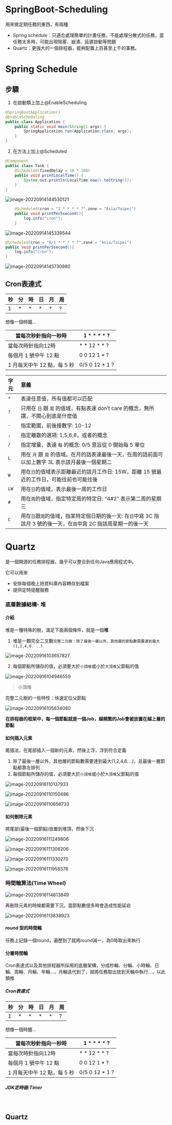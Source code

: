 # SpringBoot-Scheduling

用來做定期任務的東西，有兩種

+ Spring schedule：只適合處理簡單的計畫任務，不能處理分散式的任務，當任務太多時，可能出現阻塞、崩潰、延遲啟動等問題
+ Quartz：更強大的一個排程器，能夠配置上百甚至上千的事務。





# Spring Schedule

## 步驟

1. 在啟動類上加上@EnableScheduling

```java
@SpringBootApplication()
@EnableScheduling
public class Application {
    public static void main(String[] args) {
        SpringApplication.run(Application.class, args);
    }
}
```

2. 在方法上加上@Scheduled

```java
@Component
public class Task {
    @Scheduled(fixedDelay = 10 * 100)
    public void printLocalTime() {
        System.out.println(LocalTime.now().toString());
    }
}
```

![image-20220914144530121](https://i.imgur.com/RJ1HtHT.png)



```java
    @Scheduled(cron = "1 * * * * ?",zone = "Asia/Taipei")
    public void printPer5second(){
        log.info("cron");
    }
```

![image-20220914145339544](https://i.imgur.com/AATFHO2.png)



```java
@Scheduled(cron = "0/1 * * * * ?",zone = "Asia/Taipei")
public void printPer5second(){
    log.info("cron");
}
```



![image-20220914145730980](https://i.imgur.com/Kby8DZf.png)





## Cron表達式

| 秒   | 分   | 時   | 日   | 月   | 周   |
| ---- | ---- | ---- | ---- | ---- | ---- |
| 1    | *    | *    | *    | *    | ?    |



想像一個時鐘...



| 當每次秒針指向一秒時        | 1 * * * * ?    |
| --------------------------- | -------------- |
| 當每次時針指向12時          | * * 12 * * ?   |
| 每個月 1 號中午 12 點       | 0 0 12 1 * ?   |
| 1 月每天中午 12 點，每 5 秒 | 0/5 0 12 * 1 ? |





| 字元 | 意義                                                         |
| :--- | :----------------------------------------------------------- |
| `*`  | 表達任意值，所有值都可以匹配                                 |
| `?`  | 只用在 `日` 跟 `周` 的值域，有點表達 don’t care 的概念，無所謂，不關心到底是什麼值 |
| `-`  | 指定範圍，前後接數字: 10-12                                  |
| `,`  | 指定離散的選項: 1,5,6,8，或者的概念                          |
| `/`  | 指定增量，表達 `每` 的概念: 0/5 意旨從 0 開始每 5 單位       |
| `L`  | 用在 `月` 跟 `周` 的值域。在月的話表達最後一天，在周的話前面可以加上數字 3L 表示該月最後一個星期二 |
| `W`  | 用在`日`的值域表示距離最近的該月工作日: 15W，距離 15 號最近的工作日，可能往前也可能往後 |
| `LW` | 用在`日`的值域，表示最後一周的工作日                         |
| `#`  | 用在`周`的值域，指定特定周的特定日: “4#2” 表示第二周的星期三 |
| `C`  | 用在`日`跟`周`的值域，指某特定個日期的後一天: 在`日`中寫 3C 指該月 3 號的後一天，在`周`中寫 2C 指該周星期一的後一天 |





# Quartz

是一個開源的任務排程器，幾乎可以整合到任何Java應用程式中。

它可以用來

+ 安排每個晚上把資料庫內容轉存到檔案
+ 提供定時提醒服務



### 底層數據結構- 堆



#### 介紹

堆是一種特殊的樹，滿足下面兩個條件，就是一個**堆**

1. 堆是一顆完全二叉數`完整二元樹：除了最後一層以外，其他層的節點數需要達到最大(1,2,4,8. ..)`

![image-20220916103657827](https://i.imgur.com/GYIKgRe.png)

2. 每個節點所儲存的值，必須要大於`小頂堆`或小於`大頂堆`父節點的值

![image-20220916104946559](https://i.imgur.com/t5Aeict.png)

> 小頂堆



完整二元樹的一些特性：快速定位父節點

![image-20220916105634080](https://i.imgur.com/F9btok2.png)





**在排程器的框架中，每一個節點就是一個Job，越頻繁的Job會被放置在越上層的節點**



#### 如何插入元素

尾插法，在尾部插入一個新的元素，然後上浮，浮到符合定義

1. 除了最後一層以外，其他層的節點數需要達到最大(1,2,4,8. ..)，且最後一層節點都靠左排列
2. 每個節點所儲存的值，必須要大於`小頂堆`或小於`大頂堆`父節點的值

![image-20220916110137933](https://i.imgur.com/kGnnrnf.png)

![image-20220916110150486](https://i.imgur.com/YjWGVYi.png)

![image-20220916110656733](https://i.imgur.com/pqhvAgT.png)



#### 如何刪除元素

將尾部(最後一個節點)放置到堆頂，然後下沉

![image-20220916111249806](https://i.imgur.com/vM6IFnf.png)

![image-20220916111306206](https://i.imgur.com/ltoSIL1.png)

![image-20220916111330270](https://i.imgur.com/spOXHoC.png)

![image-20220916111958376](https://i.imgur.com/giEhi6Y.png)



### 時間輪算法(Time Wheel)

![image-20220916114613849](https://i.imgur.com/FGlGv1M.png)

再刪除元素的時候都需要下沉，當節點數很多時會造成性能延宕

![image-20220916113838923](https://i.imgur.com/djp3Uq4.png)



#### round 型的時間輪

任務上記錄一個round，遍歷到了就將round減一，為0時取出來執行

#### 分層時間輪

Cron表達式以及其他排程器所採用的底層架構，分成秒輪、分輪、小時輪、日輪、周輪、月輪、年輪...，月輪迭代到了，就將任務取出放到天輪中執行...，以此類推

##### Cron表達式

| 秒   | 分   | 時   | 日   | 月   | 周   |
| ---- | ---- | ---- | ---- | ---- | ---- |
| 1    | *    | *    | *    | *    | ?    |



想像一個時鐘...



| 當每次秒針指向一秒時        | 1 * * * * ?    |
| --------------------------- | -------------- |
| 當每次時針指向12時          | * * 12 * * ?   |
| 每個月 1 號中午 12 點       | 0 0 12 1 * ?   |
| 1 月每天中午 12 點，每 5 秒 | 0/5 0 12 * 1 ? |

##### JDK定時器:Timer







​	

## Quartz



